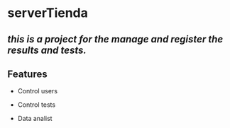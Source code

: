 # serverTienda

## _this is a project for the manage and register the results and tests._

## Features

- Control users

- Control tests

- Data analist

